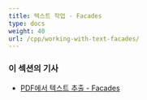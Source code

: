```yaml
---
title: 텍스트 작업 - Facades
type: docs
weight: 40
url: /cpp/working-with-text-facades/
---
```


### **이 섹션의 기사**

- [PDF에서 텍스트 추출 - Facades](/pdf/cpp/extract-text-from-pdf-facades/)